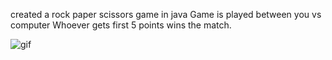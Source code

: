 created a rock paper scissors game in java
Game is played between you vs computer
Whoever gets first 5 points wins the match.

![gif](https://user-images.githubusercontent.com/50794409/191702456-17435ffa-ba64-4552-9956-dd68f0779008.gif)
